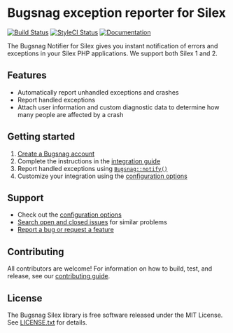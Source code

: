 # Bugsnag exception reporter for Silex
[![Build Status](https://img.shields.io/travis/bugsnag/bugsnag-silex/master.svg?style=flat-square)](https://travis-ci.org/bugsnag/bugsnag-silex)
[![StyleCI Status](https://styleci.io/repos/23802949/shield?branch=master)](https://styleci.io/repos/23802949)
[![Documentation](https://img.shields.io/badge/documentation-latest-blue.svg?style=flat-square)](https://docs.bugsnag.com/platforms/php/)

The Bugsnag Notifier for Silex gives you instant notification of errors and exceptions in your Silex PHP applications. We support both Silex 1 and 2.


## Features

* Automatically report unhandled exceptions and crashes
* Report handled exceptions
* Attach user information and custom diagnostic data to determine how many people are affected by a crash


## Getting started

1. [Create a Bugsnag account](https://bugsnag.com)
2. Complete the instructions in the [integration guide](https://docs.bugsnag.com/platforms/php/silex/)
3. Report handled exceptions using [`Bugsnag::notify()`](https://docs.bugsnag.com/platforms/php/silex/#reporting-handled-exceptions)
4. Customize your integration using the [configuration options](https://docs.bugsnag.com/platforms/php/silex/configuration-options/)


## Support

* Check out the [configuration options](https://docs.bugsnag.com/platforms/php/silex/configuration-options/)
* [Search open and closed issues](https://github.com/bugsnag/bugsnag-silex/issues?utf8=✓&q=is%3Aissue) for similar problems
* [Report a bug or request a feature](https://github.com/bugsnag/bugsnag-silex/issues/new)


## Contributing

All contributors are welcome! For information on how to build, test, and release, see our [contributing guide](CONTRIBUTING.md).


## License

The Bugsnag Silex library is free software released under the MIT License. See [LICENSE.txt](LICENSE.txt) for details.
